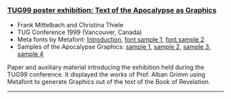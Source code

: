 

### <a href="{{site.baseurl}}/publications/1999-grimm.pdf" target="_blank" onclick="vgwPixelCall('ff466de05dce4d56ae668e76aa2a4dd3');">TUG99 poster exhibition: Text of the Apocalypse as Graphics</a>

+ Frank Mittelbach and Christina Thiele
+ TUG Conference 1999 (Vancouver, Canada)
+ Meta fonts by Metafont:
  <a href="{{site.baseurl}}/publications/1999-grimm-apkkke.pdf" target="_blank" onclick="vgwPixelCall('ff466de05dce4d56ae668e76aa2a4dd3');">Introduction</a>,
  <a href="{{site.baseurl}}/publications/1999-grimm-meta-engl1.pdf" target="_blank" onclick="vgwPixelCall('ff466de05dce4d56ae668e76aa2a4dd3');">font sample 1</a>,
  <a href="{{site.baseurl}}/publications/1999-grimm-meta-engl2.pdf" target="_blank" onclick="vgwPixelCall('ff466de05dce4d56ae668e76aa2a4dd3');">font sample 2</a>
+ Samples of the Apocalypse Graphics: <a href="{{site.baseurl}}/publications/1999-grimm-oe10-letter.pdf" target="_blank" onclick="vgwPixelCall('ff466de05dce4d56ae668e76aa2a4dd3');">sample 1</a>,
  <a href="{{site.baseurl}}/publications/1999-grimm-voe9-letter.pdf" target="_blank" onclick="vgwPixelCall('ff466de05dce4d56ae668e76aa2a4dd3');">sample 2</a>,
  <a href="{{site.baseurl}}/publications/1999-grimm-xoe2-letter.pdf" target="_blank" onclick="vgwPixelCall('ff466de05dce4d56ae668e76aa2a4dd3');">sample 3</a>,
  <a href="{{site.baseurl}}/publications/1999-grimm-yoe6-letter.pdf" target="_blank" onclick="vgwPixelCall('ff466de05dce4d56ae668e76aa2a4dd3');">sample 4</a>


Paper and auxiliary material introducing the exhibition held during the TUG99 conference. It displayed the works of Prof. Alban Grimm using Metafont to generate Graphics out of the text of the Book of Revelation.

***

